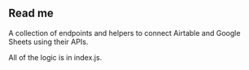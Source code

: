 ## Read me

A collection of endpoints and helpers to connect Airtable and Google Sheets using their APIs. 

All of the logic is in index.js.